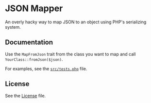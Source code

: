 # JSON Mapper

An overly hacky way to map JSON to an object using PHP's serializing
system.

## Documentation

Use the `MapFromJson` trait from the class you want to map and call
`YourClass::fromJson($json)`.

For examples, see the [`src/tests.php`](src/tests.php) file.

## License

See the [License](License) file.
